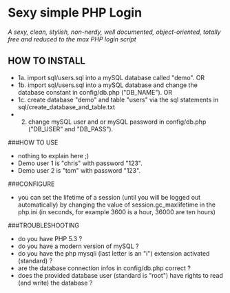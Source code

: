 # Sexy simple PHP Login #

*A sexy, clean, stylish, non-nerdy, well documented, object-oriented, totally free and reduced to the max PHP login script*

## HOW TO INSTALL ##

* 1a. import sql/users.sql into a mySQL database called "demo".
OR
* 1b. import sql/users.sql into a mySQL database and change the database constant in config/db.php ("DB_NAME").
OR
* 1c. create database "demo" and table "users" via the sql statements in sql/create_database_and_table.txt
* 2. change mySQL user and or mySQL password in config/db.php ("DB_USER" and "DB_PASS").

###HOW TO USE

* nothing to explain here ;)
* Demo user 1 is "chris" with password "123".
* Demo user 2 is "tom" with password "123".

###CONFIGURE

* you can set the lifetime of a session (until you will be logged out automatically) by changing the value of session.gc_maxlifetime in the php.ini (in seconds, for example 3600 is a hour, 36000 are ten hours)

###TROUBLESHOOTING

* do you have PHP 5.3 ?
* do you have a modern version of mySQL ?
* do you have the php mysqli (last letter is an "i") extension activated (standard) ?
* are the database connection infos in config/db.php correct ?
* does the provided database user (standard is "root") have rights to read (and write) the database ?